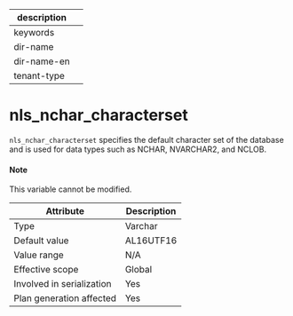 | description ||
|---|---|
| keywords ||
| dir-name ||
| dir-name-en ||
| tenant-type ||

# nls_nchar_characterset

`nls_nchar_characterset` specifies the default character set of the database and is used for data types such as NCHAR, NVARCHAR2, and NCLOB.

<main id="notice" type='explain'>
    <h4>Note</h4>
    <p>This variable cannot be modified. </p>
  </main>

| **Attribute** | **Description** |
|----------|-----------|
| Type | Varchar |
| Default value | AL16UTF16 |
| Value range | N/A |
| Effective scope | Global |
| Involved in serialization | Yes |
| Plan generation affected | Yes |
